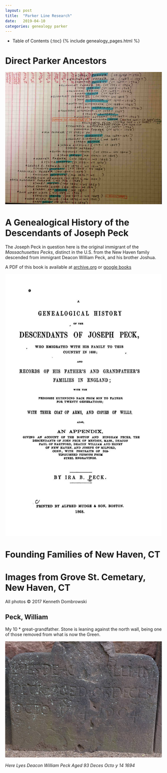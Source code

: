 ```yaml
---
layout: post
title:  "Parker Line Research"
date:   2019-04-10
categories: genealogy parker
---
```


  * Table of Contents
  {:toc}
{% include genealogy_pages.html %}

# Direct Parker Ancestors
![Direct Ancestors of the Parker Line](/assets/genealogy/parker.direct.ancestors.jpg)

# A Genealogical History of the Descendants of Joseph Peck

The Joseph Peck in question here is the original immigrant of the
_Massachusettes Pecks_, distinct in the U.S. from the New Haven family
descended from immigrant Deacon William Peck, and his brother Joshua.

A PDF of this book is available at
[archive.org](https://archive.org/details/genealogicalhist00peck/page/n10) or
[google books](https://books.google.com/books?id=u1_YBp_mnkMC&printsec=frontcover&dq=Peck&hl=en&sa=X&ei=7c7pUq7TG9LzoATs4oG4DQ#v=onepage&q&f=false)

![A Genialogical History of the Descendants of Joseph Peck](/assets/genealogy/peck.genealogical.history.joseph.jpg)

# Founding Families of New Haven, CT

# Images from Grove St. Cemetary, New Haven, CT
All photos &copy; 2017 Kenneth Dombrowski

## Peck, William

My 10 * great-grandfather.  Stone is leaning against the north wall, being one
of those removed from what is now the Green.

![William Peck headstone](/assets/genealogy/peck.william.grovest.1694.jpg)

_Here Lyes Deacon William Peck Aged 93 Deces Octo y 14 1694_



